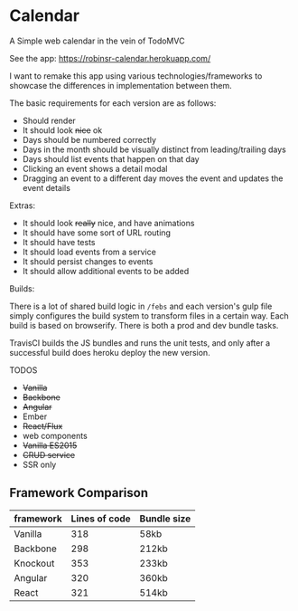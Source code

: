 
Calendar
========

A Simple web calendar in the vein of TodoMVC

See the app: https://robinsr-calendar.herokuapp.com/

I want to remake this app using various technologies/frameworks to showcase
the differences in implementation between them. 

The basic requirements for each version are as follows:

* Should render
* It should look ~~nice~~ ok
* Days should be numbered correctly
* Days in the month should be visually distinct from leading/trailing days
* Days should list events that happen on that day
* Clicking an event shows a detail modal
* Dragging an event to a different day moves the event and updates the event details

Extras:

* It should look ~~really~~ nice, and have animations
* It should have some sort of URL routing
* It should have tests
* It should load events from a service
* It should persist changes to events
* It should allow additional events to be added

Builds:

There is a lot of shared build logic in `/febs` and each version's gulp file simply configures the build system to transform files in a certain way. Each build is based on browserify. There is both a prod and dev bundle tasks. 

TravisCI builds the JS bundles and runs the unit tests, and only after a successful build does heroku deploy the new version. 

TODOS

* ~~Vanilla~~ 
* ~~Backbone~~
* ~~Angular~~
* Ember
* ~~React/Flux~~
* web components
* ~~Vanilla ES2015~~
* ~~CRUD service~~
* SSR only 

## Framework Comparison

| framework | Lines of code | Bundle size |
|-----------|---------------|-------------|
| Vanilla   | 318           | 58kb        |
| Backbone  | 298           | 212kb       |
| Knockout  | 353           | 233kb       |
| Angular   | 320           | 360kb       |
| React     | 321           | 514kb       |

